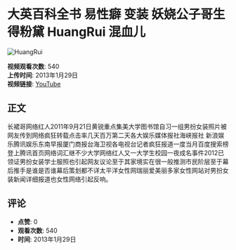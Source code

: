 # 大英百科全书 易性癖 变装 妖娆公子哥生得粉黛 HuangRui 混血儿

![HuangRui](https://yt3.ggpht.com/ytc/AIdro_kmafXFxVPQ-ww4Ce77AOprAbMIeDn3nncCnz015ZI4Ww=s48-c-k-c0x00ffffff-no-rj)

**视频观看次数**: 540  
**上传时间**: 2013年1月29日  
**视频链接**: [YouTube](https://www.youtube.com/watch?v=e_VvW0qqsjY)  

## 正文

长裙哥网络红人2011年9月21日黄锐重点集美大学图书馆自习一组男扮女装照片被网友传到网络疯狂转载点击率几天百万第二天各大娱乐媒体报社海峡报社 新浪娱乐腾讯娱乐东南早报厦门商报台海卫视各电视台记者疯狂报道一度当月百度搜索榜登上腾讯首页网络词汇继不少大学网络红人又一大学生校园一夜成名事件2012已领证男扮女装学士服照也引起网友议论至于其家境实在很一般推测市民阶层至于幕后推手是谁是否谁幕后策划都不详太平洋女性网瑞丽爱美丽多家女性网站对男扮女装新闻详细报道也女性网络引起反响。

## 评论

- **点赞**: 0
- **观看次数**: 540  
- **时间**: 2013年1月29日